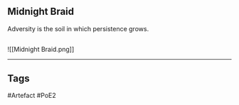 ## Midnight Braid
Adversity is the soil in
which persistence grows.
##
![[Midnight Braid.png]]

---
## Tags
#Artefact
#PoE2